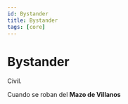 ```yaml
---
id: Bystander
title: Bystander
tags: [core]
---
```


# Bystander

Civil.

Cuando se roban del **Mazo de Villanos**
